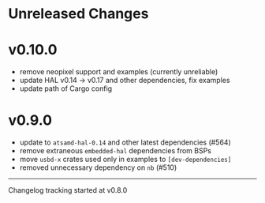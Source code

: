 # Unreleased Changes

# v0.10.0

- remove neopixel support and examples (currently unreliable)
- update HAL v0.14 -> v0.17 and other dependencies, fix examples
- update path of Cargo config

# v0.9.0

- update to `atsamd-hal-0.14` and other latest dependencies (#564)
- remove extraneous `embedded-hal` dependencies from BSPs
- move `usbd-x` crates used only in examples to `[dev-dependencies]`
- removed unnecessary dependency on `nb` (#510)

---

Changelog tracking started at v0.8.0
